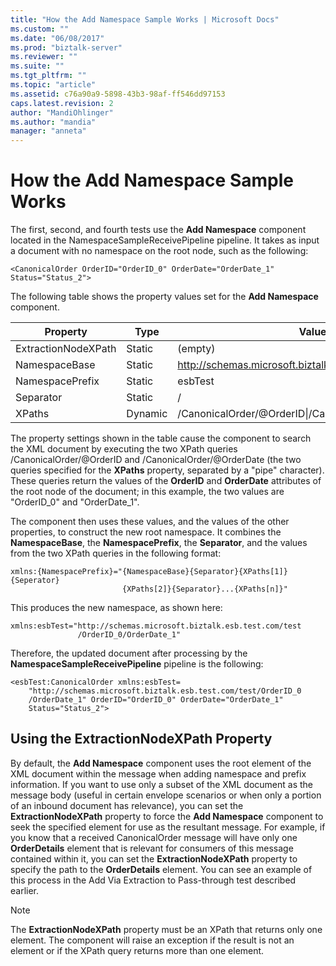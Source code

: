 ```yaml
---
title: "How the Add Namespace Sample Works | Microsoft Docs"
ms.custom: ""
ms.date: "06/08/2017"
ms.prod: "biztalk-server"
ms.reviewer: ""
ms.suite: ""
ms.tgt_pltfrm: ""
ms.topic: "article"
ms.assetid: c76a90a9-5898-43b3-98af-ff546dd97153
caps.latest.revision: 2
author: "MandiOhlinger"
ms.author: "mandia"
manager: "anneta"
---
```

# How the Add Namespace Sample Works
The first, second, and fourth tests use the **Add Namespace** component located in the NamespaceSampleReceivePipeline pipeline. It takes as input a document with no namespace on the root node, such as the following:  

```  
<CanonicalOrder OrderID="OrderID_0" OrderDate="OrderDate_1" Status="Status_2">  
```  

 The following table shows the property values set for the **Add Namespace** component.  


|      Property       |  Type   |                          Value                           |
|---------------------|---------|----------------------------------------------------------|
| ExtractionNodeXPath | Static  |                         (empty)                          |
|    NamespaceBase    | Static  |    http://schemas.microsoft.biztalk.esb.test.com/test    |
|   NamespacePrefix   | Static  |                         esbTest                          |
|      Separator      | Static  |                            /                             |
|       XPaths        | Dynamic | /CanonicalOrder/@OrderID&#124;/CanonicalOrder/@OrderDate |

 The property settings shown in the table cause the component to search the XML document by executing the two XPath queries /CanonicalOrder/@OrderID and /CanonicalOrder/@OrderDate (the two queries specified for the **XPaths** property, separated by a "pipe" character). These queries return the values of the **OrderID** and **OrderDate** attributes of the root node of the document; in this example, the two values are "OrderID_0" and "OrderDate_1".  

 The component then uses these values, and the values of the other properties, to construct the new root namespace. It combines the **NamespaceBase**, the **NamespacePrefix**, the **Separator**, and the values from the two XPath queries in the following format:  

```  
xmlns:{NamespacePrefix}="{NamespaceBase}{Separator}{XPaths[1]}{Seperator}  
                         {XPaths[2]}{Separator}...{XPaths[n]}"  
```  

 This produces the new namespace, as shown here:  

```  
xmlns:esbTest="http://schemas.microsoft.biztalk.esb.test.com/test  
               /OrderID_0/OrderDate_1"  
```  

 Therefore, the updated document after processing by the **NamespaceSampleReceivePipeline** pipeline is the following:  

```  
<esbTest:CanonicalOrder xmlns:esbTest=  
    "http://schemas.microsoft.biztalk.esb.test.com/test/OrderID_0  
    /OrderDate_1" OrderID="OrderID_0" OrderDate="OrderDate_1"   
    Status="Status_2">  
```  

## Using the ExtractionNodeXPath Property  
 By default, the **Add Namespace** component uses the root element of the XML document within the message when adding namespace and prefix information. If you want to use only a subset of the XML document as the message body (useful in certain envelope scenarios or when only a portion of an inbound document has relevance), you can set the **ExtractionNodeXPath** property to force the **Add Namespace** component to seek the specified element for use as the resultant message. For example, if you know that a received CanonicalOrder message will have only one **OrderDetails** element that is relevant for consumers of this message contained within it, you can set the **ExtractionNodeXPath** property to specify the path to the **OrderDetails** element. You can see an example of this process in the Add Via Extraction to Pass-through test described earlier.  

> [!NOTE]
>  The **ExtractionNodeXPath** property must be an XPath that returns only one element. The component will raise an exception if the result is not an element or if the XPath query returns more than one element.
